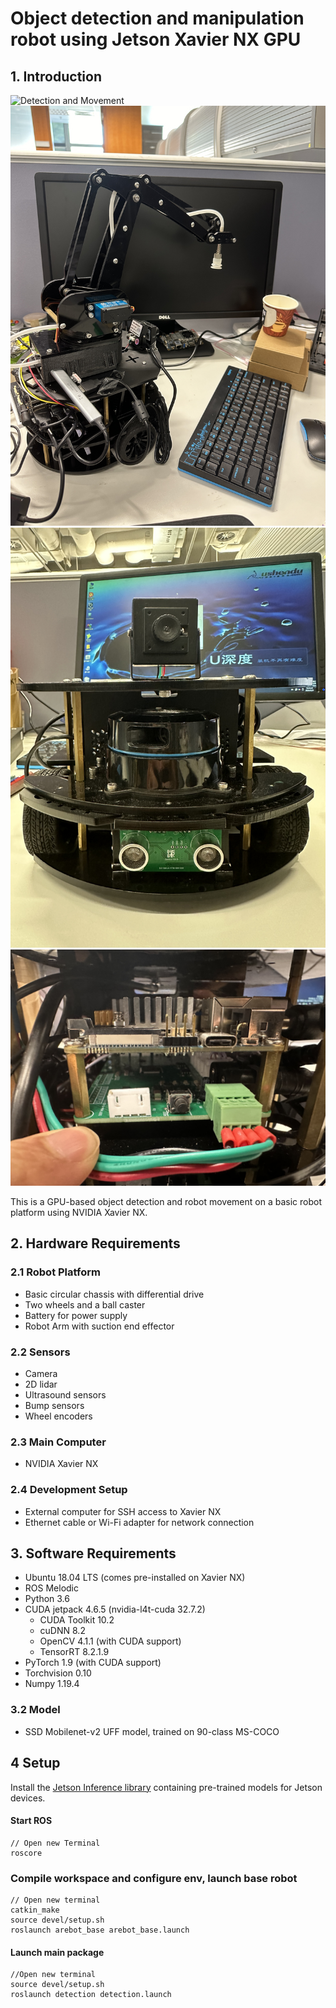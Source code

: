 # Object detection and manipulation robot using Jetson Xavier NX GPU

## 1. Introduction
![Detection and Movement](public/detection.gif) 
![Final Robot](public/final.jpg)
![Original](public/original.jpg)
![Inside](public/inside.jpg)


This is a GPU-based object detection and robot movement on a basic robot platform using NVIDIA Xavier NX. 

## 2. Hardware Requirements

### 2.1 Robot Platform
- Basic circular chassis with differential drive
- Two wheels and a ball caster
- Battery for power supply
- Robot Arm with suction end effector

### 2.2 Sensors
- Camera
- 2D lidar
- Ultrasound sensors
- Bump sensors
- Wheel encoders

### 2.3 Main Computer
- NVIDIA Xavier NX

### 2.4 Development Setup
- External computer for SSH access to Xavier NX
- Ethernet cable or Wi-Fi adapter for network connection

## 3. Software Requirements

- Ubuntu 18.04 LTS (comes pre-installed on Xavier NX) 
- ROS Melodic
- Python 3.6
- CUDA jetpack 4.6.5 (nvidia-l4t-cuda 32.7.2)
	- CUDA Toolkit 10.2 
	- cuDNN 8.2 
	- OpenCV 4.1.1 (with CUDA support) 
	- TensorRT 8.2.1.9
- PyTorch 1.9 (with CUDA support)
- Torchvision 0.10
- Numpy 1.19.4

### 3.2 Model 
- SSD Mobilenet-v2 UFF model, trained on 90-class MS-COCO

## 4 Setup

Install the [Jetson Inference library](https://github.com/dusty-nv/jetson-inference/tree/master) containing pre-trained models for Jetson devices.


#### Start ROS
```
// Open new Terminal 
roscore
```

### Compile workspace and configure env, launch base robot
```
// Open new terminal
catkin_make
source devel/setup.sh 
roslaunch arebot_base arebot_base.launch 
```

#### Launch main package
```
//Open new terminal
source devel/setup.sh
roslaunch detection detection.launch
```

